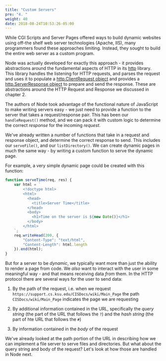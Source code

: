```yaml
---
title: "Custom Servers"
pre: "4. "
weight: 40
date: 2018-08-24T10:53:26-05:00
---
```


While CGI Scripts and Server Pages offered ways to build dynamic websites using off-the shelf web server technologies (Apache, IIS), many programmers found these approaches limiting.  Instead, they sought to build the entire web server as a custom program.  

Node was actually developed for exactly this approach - it provides abstractions around the fundamental aspects of HTTP in its [http](https://nodejs.org/api/http.html) library.  This library handles the listening for HTTP requests, and parses the request and uses it to populate a [http.ClientRequest object](https://nodejs.org/api/http.html#http_class_http_clientrequest) and provides a [http.ServerResponse object](https://nodejs.org/api/http.html#http_class_http_serverresponse) to prepare and send the response.  These are abstractions around the HTTP Request and Response we discussed in chapter 2.

The authors of Node took advantage of the functional nature of JavaScript to make writing servers easy - we just need to provide a function to the server that takes a request/response pair.  This has been our `handleRequest()` method, and we can pack it with custom logic to determine the correct _response_ for the incoming _request_.

We've already written a number of functions that take in a request and response object, and determine the correct response to send.  This includes our `serveFile()`, and our `listDirectory()`.  We can create dynamic pages in much the same way - by writing a custom function to serve the dynamic page.   

For example, a very simple dynamic page could be created with this function:

```js
function serveTime(req, res) {
    var html = `
        <!doctype html>
        <html>
          <head>
            <title>Server Time</title>
          </head>
          <body>
            <h1>Time on the server is ${new Date()}</h1>
          </body>
        </html>
    `;
    req.writeHead(200, {
        "Content-Type": "text/html",
        "Content-Length": html.length
    }).end(html);
}
```

But for a server to be _dynamic_, we typically want more than just the ability to render a page from code.  We _also_ want to interact with the user in some meaningful way - and that means receiving data _from_ them. In the HTTP protocol there are several ways for the user to send data:

1. By the path of the request, i.e. when we request `https://support.cs.ksu.edu/CISDocs/wiki/Main_Page` the path `CISDocs/wiki/Main_Page` indicates the page we are requesting

2. By additional information contained in the URL, specifically the _query string_ (the part of the URL that follows the `?`) and the _hash string_ (the part of hte URL that follows the `#`)

3. By information contained in the _body_ of the request

We've already looked at the path portion of the URL in describing how we can implement a file server to serve files and directories.  But what about the query string and body of the request?  Let's look at how those are handled in Node next.
